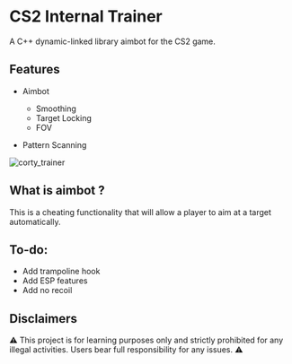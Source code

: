 # CS2 Internal Trainer
A C++ dynamic-linked library aimbot for the CS2 game.

## Features
- Aimbot 
	- Smoothing
	- Target Locking
	- FOV

- Pattern Scanning

![corty_trainer](https://github.com/kalvin-eliazord/CS2_Internal_Trainer/assets/61147281/0ae9538e-c681-4966-a998-1c8cd599e8b6)

## What is aimbot ?
This is a cheating functionality that will allow a player to aim at a target automatically.

## To-do:
- Add trampoline hook
- Add ESP features
- Add no recoil

## Disclaimers
⚠️ This project is for learning purposes only and strictly prohibited for any illegal activities. Users bear full responsibility for any issues. ⚠️
